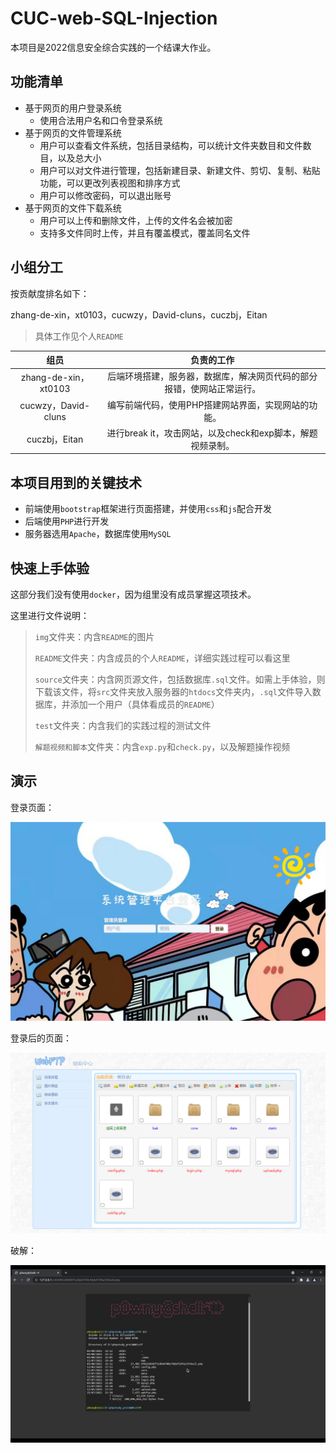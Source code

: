 # CUC-web-SQL-Injection

本项目是2022信息安全综合实践的一个结课大作业。



## 功能清单

- 基于网页的用户登录系统
  - 使用合法用户名和口令登录系统
- 基于网页的文件管理系统
  - 用户可以查看文件系统，包括目录结构，可以统计文件夹数目和文件数目，以及总大小
  - 用户可以对文件进行管理，包括新建目录、新建文件、剪切、复制、粘贴功能，可以更改列表视图和排序方式
  - 用户可以修改密码，可以退出账号
- 基于网页的文件下载系统
  - 用户可以上传和删除文件，上传的文件名会被加密
  - 支持多文件同时上传，并且有覆盖模式，覆盖同名文件



## 小组分工

按贡献度排名如下：

zhang-de-xin，xt0103，cucwzy，David-cluns，cuczbj，Eitan

> 具体工作见个人`README`

|         组员         |                          负责的工作                          |
| :------------------: | :----------------------------------------------------------: |
| zhang-de-xin，xt0103 | 后端环境搭建，服务器，数据库，解决网页代码的部分报错，使网站正常运行。 |
| cucwzy，David-cluns  |     编写前端代码，使用PHP搭建网站界面，实现网站的功能。      |
|    cuczbj，Eitan     |  进行break it，攻击网站，以及check和exp脚本，解题视频录制。  |



## 本项目用到的关键技术

- 前端使用`bootstrap`框架进行页面搭建，并使用`css`和`js`配合开发
- 后端使用`PHP`进行开发
- 服务器选用`Apache`，数据库使用`MySQL`



## 快速上手体验

这部分我们没有使用`docker`，因为组里没有成员掌握这项技术。

这里进行文件说明：

> `img`文件夹：内含`README`的图片
>
> `README`文件夹：内含成员的个人`README`，详细实践过程可以看这里
>
> `source`文件夹：内含网页源文件，包括数据库`.sql`文件。如需上手体验，则下载该文件，将`src`文件夹放入服务器的`htdocs`文件夹内，`.sql`文件导入数据库，并添加一个用户（具体看成员的`README`）
>
> `test`文件夹：内含我们的实践过程的测试文件
>
> `解题视频和脚本`文件夹：内含`exp.py`和`check.py`，以及解题操作视频



## 演示

登录页面：

![登录页面](./img/登录页面.png)

登录后的页面：

![文件管理页面](./img/文件管理页面.png)

破解：

![破解页面](./img/破解页面.png)

